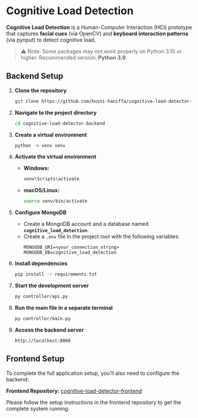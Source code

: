 # Cognitive Load Detection

**Cognitive Load Detection** is a Human-Computer Interaction (HCI) prototype that captures **facial cues** (via OpenCV) and **keyboard interaction patterns** (via pynput) to detect cognitive load.  

> ⚠️ Note: Some packages may not work properly on Python 3.10 or higher. Recommended version: **Python 3.9**.

## Backend Setup

1. **Clone the repository**
   ```bash
   git clone https://github.com/husni-haniffa/cognitive-load-detector-backend
   ```

2. **Navigate to the project directory**
   ```bash
   cd cognitive-load-detector-backend
   ```

3. **Create a virtual environment**
   ```bash
   python -m venv venv
   ```

4. **Activate the virtual environment**
   - **Windows:**
     ```bash
     venv\Scripts\activate
     ```
   - **macOS/Linux:**
     ```bash
     source venv/bin/activate
     ```

5. **Configure MongoDB**
   - Create a MongoDB account and a database named **`cognitive_load_detection`**.
   - Create a `.env` file in the project root with the following variables:
     ```env
     MONGODB_URI=<your_connection_string>
     MONGODB_DB=cognitive_load_detection
     ```

6. **Install dependencies**
   ```bash
   pip install -r requirements.txt
   ```

7. **Start the development server**
   ```bash
   py controller/api.py
   ```

8. **Run the main file in a separate terminal**
   ```bash
   py controller/main.py
   ```

9. **Access the backend server**
   ```
   http://localhost:8000
   ```

## Frontend Setup

To complete the full application setup, you'll also need to configure the backend:

**Frontend Repository:** [cognitive-load-detector-frontend](https://github.com/husni-haniffa/cognitive-load-detector-frontend)

Please follow the setup instructions in the frontend repository to get the complete system running.
